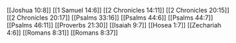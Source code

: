 [[Joshua 10:8]]
[[1 Samuel 14:6]]
[[2 Chronicles 14:11]]
[[2 Chronicles 20:15]]
[[2 Chronicles 20:17]]
[[Psalms 33:16]]
[[Psalms 44:6]]
[[Psalms 44:7]]
[[Psalms 46:11]]
[[Proverbs 21:30]]
[[Isaiah 9:7]]
[[Hosea 1:7]]
[[Zechariah 4:6]]
[[Romans 8:31]]
[[Romans 8:37]]
